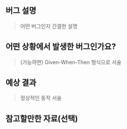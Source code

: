 ## 버그 설명

> 어떤 버그인지 간결한 설명

## 어떤 상황에서 발생한 버그인가요?

> (가능하면) Given-When-Then 형식으로 서술

## 예상 결과

> 정상적인 동작 서술

## 참고할만한 자료(선택)